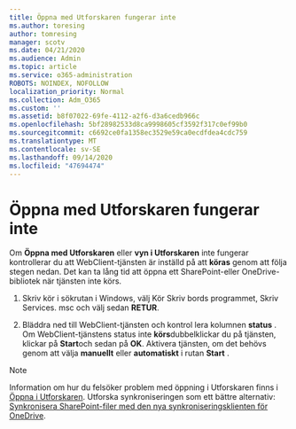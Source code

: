 ```yaml
---
title: Öppna med Utforskaren fungerar inte
ms.author: toresing
author: tomresing
manager: scotv
ms.date: 04/21/2020
ms.audience: Admin
ms.topic: article
ms.service: o365-administration
ROBOTS: NOINDEX, NOFOLLOW
localization_priority: Normal
ms.collection: Adm_O365
ms.custom: ''
ms.assetid: b8f07022-69fe-4112-a2f6-d3a6cedb966c
ms.openlocfilehash: 5bf28982533d8ca9998605cf3592f317c0ef99b0
ms.sourcegitcommit: c6692ce0fa1358ec3529e59ca0ecdfdea4cdc759
ms.translationtype: MT
ms.contentlocale: sv-SE
ms.lasthandoff: 09/14/2020
ms.locfileid: "47694474"
---
```

# <a name="open-with-explorer-isnt-working"></a>Öppna med Utforskaren fungerar inte

Om **Öppna med Utforskaren** eller **vyn i Utforskaren** inte fungerar kontrollerar du att WebClient-tjänsten är inställd på att **köras** genom att följa stegen nedan. Det kan ta lång tid att öppna ett SharePoint-eller OneDrive-bibliotek när tjänsten inte körs. 
  
1. Skriv kör i sökrutan i Windows, välj Kör Skriv bords programmet, Skriv Services. msc och välj sedan **RETUR**.
    
2. Bläddra ned till WebClient-tjänsten och kontrol lera kolumnen **status** . Om WebClient-tjänstens status inte **körs**dubbelklickar du på tjänsten, klickar på **Start**och sedan på **OK**. Aktivera tjänsten, om det behövs genom att välja **manuellt** eller **automatiskt** i rutan **Start** . 
    
> [!NOTE]
> Information om hur du felsöker problem med öppning i Utforskaren finns i [Öppna i Utforskaren](https://go.microsoft.com/fwlink/?linkid=871665). Utforska synkroniseringen som ett bättre alternativ: [Synkronisera SharePoint-filer med den nya synkroniseringsklienten för OneDrive](https://go.microsoft.com/fwlink/?linkid=871666). 
  

